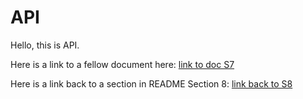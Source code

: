 # API

Hello, this is API.

Here is a link to a fellow document here: [link to doc S7](Hashes.md#section-7)

Here is a link back to a section in README Section 8: [link back to S8](../README.md#section-8)

